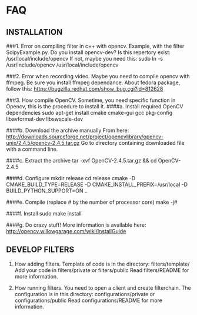 FAQ
===

INSTALLATION
------------

###1. Error on compiling filter in c++ with opencv.
Example, with the filter ScipyExample.py.
Do you install opencv-dev? Is this repertory exist: /usr/local/include/opencv
If not, maybe you need this: sudo ln -s /usr/include/opencv /usr/local/include/opencv

###2. Error when recording video.
Maybe you need to compile opencv with ffmpeg. Be sure you install ffmpeg dependance.
About fedora package, follow this: https://bugzilla.redhat.com/show_bug.cgi?id=812628

###3. How compile OpenCV.
Sometime, you need specific function in Opencv, this is the procedure to install it.
####a. Install required OpenCV dependencies
	sudo apt-get install cmake cmake-gui gcc pkg-config libavformat-dev libswscale-dev

####b. Download the archive manually
	From here: http://downloads.sourceforge.net/project/opencvlibrary/opencv-unix/2.4.5/opencv-2.4.5.tar.gz
	Go to directory containing downloaded file with a command line.

####c. Extract the archive
	tar -xvf OpenCV-2.4.5.tar.gz && cd OpenCV-2.4.5

####d. Configure
	mkdir release
	cd release
	cmake -D CMAKE_BUILD_TYPE=RELEASE -D CMAKE_INSTALL_PREFIX=/usr/local -D BUILD_PYTHON_SUPPORT=ON ..

####e. Compile (replace # by the number of processor core)
	make -j#

####f. Install
	sudo make install

####g. Do crazy stuff!
More information is available here: http://opencv.willowgarage.com/wiki/InstallGuide



DEVELOP FILTERS
---------------

1. How adding filters. Template of code is in the directory: filters/template/
Add your code in filters/private or filters/public
Read filters/README for more information.

2. How running filters. You need to open a client and create filterchain.
The configuration is in this directory: configurations/private or configurations/public
Read configurations/README for more information.
